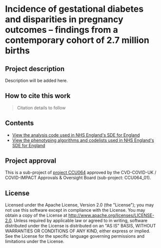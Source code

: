 # Incidence of gestational diabetes and disparities in pregnancy outcomes – findings from a contemporary cohort of 2.7 million births

## Project description

Description will be added here.

## How to cite this work
> Citation details to follow

## Contents

* [View the analysis code used in NHS England's SDE for England](https://github.com/BHFDSC/CCU064_01/tree/main/code)
* [View the phenotyping algorithms and codelists used in NHS England's SDE for England](https://github.com/BHFDSC/CCU064_01/tree/main/phenotypes)

## Project approval

This is a sub-project of [project CCU064](https://github.com/BHFDSC/CCU064) approved by the CVD-COVID-UK / COVID-IMPACT Approvals & Oversight Board (sub-project: CCU064_01).

## License

Licensed under the Apache License, Version 2.0 (the "License"); you may not use this software except in compliance with the License. You may obtain a copy of the License at http://www.apache.org/licenses/LICENSE-2.0. Unless required by applicable law or agreed to in writing, software distributed under the License is distributed on an "AS IS" BASIS, WITHOUT WARRANTIES OR CONDITIONS OF ANY KIND, either express or implied. See the License for the specific language governing permissions and limitations under the License.
